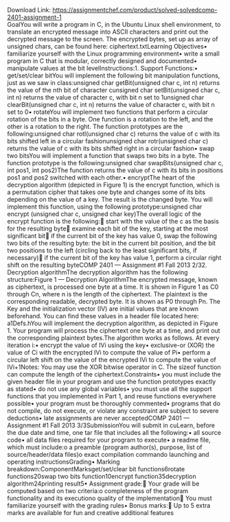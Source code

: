 Download Link: https://assignmentchef.com/product/solved-solvedcomp-2401-assignment-1
<br>
GoalYou will write a program in C, in the Ubuntu Linux shell environment, to translate an encrypted message into ASCII characters and print out the decrypted message to the screen. The encrypted bytes, set up as array of unsigned chars, can be found here: ciphertext.txtLearning Objectives• familiarize yourself with the Linux programming environment• write a small program in C that is modular, correctly designed and documented• manipulate values at the bit levelInstructions:1. Support Functions:• get/set/clear bitYou will implement the following bit manipulation functions, just as we saw in class:unsigned char getBit(unsigned char c, int n) returns the value of the nth bit of character cunsigned char setBit(unsigned char c, int n) returns the value of character c, with bit n set to 1unsigned char clearBit(unsigned char c, int n) returns the value of character c, with bit n set to 0• rotateYou will implement two functions that perform a circular rotation of the bits in a byte. One function is a rotation to the left, and the other is a rotation to the right. The function prototypes are the following:unsigned char rotl(unsigned char c) returns the value of c with its bits shifted left in a circular fashionunsigned char rotr(unsigned char c) returns the value of c with its bits shifted right in a circular fashion• swap two bitsYou will implement a function that swaps two bits in a byte. The function prototype is the following:unsigned char swapBits(unsigned char c, int pos1, int pos2)The function returns the value of c with its bits in positions pos1 and pos2 switched with each other.• encryptThe heart of the decryption algorithm (depicted in Figure 1) is the encrypt function, which is a permutation cipher that takes one byte and changes some of its bits depending on the value of a key. The result is the changed byte. You will implement this function, using the following prototype:unsigned char encrypt (unsigned char c, unsigned char key)The overall logic of the encrypt function is the following: start with the value of the c as the basis for the resulting byte examine each bit of the key, starting at the most significant bit if the current bit of the key has value 0, swap the following two bits of the resulting byte: the bit in the current bit position, and the bit two positions to the left (circling back to the least significant bits, if necessary) if the current bit of the key has value 1, perform a circular right shift on the resulting byteCOMP 2401 — Assignment #1 Fall 2013 2/32. Decryption algorithmThe decryption algorithm has the following structure:Figure 1 — Decryption AlgorithmThe encrypted message, known as ciphertext, is processed one byte at a time. It is shown in Figure 1 as C0 through Cn, where n is the length of the ciphertext. The plaintext is the corresponding readable, decrypted byte. It is shown as P0 through Pn. The Key and the initialization vector (IV) are initial values that are known beforehand. You can find these values in a header file located here: a1Defs.hYou will implement the decryption algorithm, as depicted in Figure 1. Your program will process the ciphertext one byte at a time, and print out the corresponding plaintext bytes.The algorithm works as follows. At every iteration i:• encrypt the value of IVi using the key• exclusive-or (XOR) the value of Ci with the encrypted IVi to compute the value of Pi• perform a circular left shift on the value of the encrypted IVi to compute the value of IVi+1Notes: You may use the XOR bitwise operator in C. The sizeof function can compute the length of the ciphertext.Constraints• you must include the given header file in your program and use the function prototypes exactly as stated• do not use any global variables• you must use all the support functions that you implemented in Part 1, and reuse functions everywhere possible• your program must be thoroughly commented• programs that do not compile, do not execute, or violate any constraint are subject to severe deductions• late assignments are never acceptedCOMP 2401 — Assignment #1 Fall 2013 3/3SubmissionYou will submit in cuLearn, before the due date and time, one tar file that includes all the following:• all source code• all data files required for your program to execute• a readme file, which must include:o a preamble (program author(s), purpose, list of source/header/data files)o exact compilation commando launching and operating instructionsGrading• Marking breakdown:ComponentMarksget/set/clear bit functions6rotate functions20swap two bits function10encrypt function35decryption algorithm24printing result5• Assignment grade: Your grade will be computed based on two criteria:o completeness of the program functionality and its executiono quality of the implementation You must familiarize yourself with the grading rules• Bonus marks: Up to 5 extra marks are available for fun and creative additional features